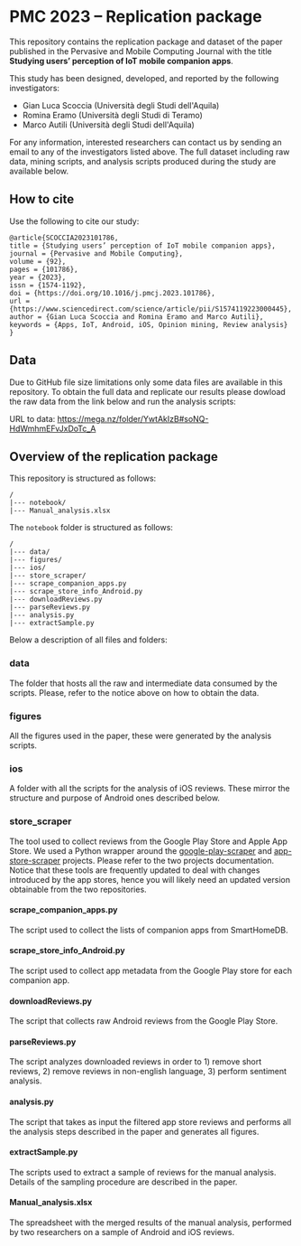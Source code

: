 # PMC 2023 – Replication package

This repository contains the replication package and dataset of the paper published in the Pervasive and Mobile Computing Journal with the title **Studying users’ perception of IoT mobile companion apps**.

This study has been designed, developed, and reported by the following investigators:

- Gian Luca Scoccia (Università degli Studi dell'Aquila)
- Romina Eramo  (Università degli Studi di Teramo)
- Marco Autili  (Università degli Studi dell'Aquila)

For any information, interested researchers can contact us by sending an email to any of the investigators listed above. 
The full dataset including raw data, mining scripts, and analysis scripts produced during the study are available below.

## How to cite

Use the following to cite our study:

```
@article{SCOCCIA2023101786,
title = {Studying users’ perception of IoT mobile companion apps},
journal = {Pervasive and Mobile Computing},
volume = {92},
pages = {101786},
year = {2023},
issn = {1574-1192},
doi = {https://doi.org/10.1016/j.pmcj.2023.101786},
url = {https://www.sciencedirect.com/science/article/pii/S1574119223000445},
author = {Gian Luca Scoccia and Romina Eramo and Marco Autili},
keywords = {Apps, IoT, Android, iOS, Opinion mining, Review analysis}
}
```

## Data

Due to GitHub file size limitations only some data files are available in this repository. To obtain the full data and replicate our results please dowload the raw data from the link below and run the analysis scripts: 

URL to data: https://mega.nz/folder/YwtAkIzB#soNQ-HdWmhmEFvJxDoTc_A

## Overview of the replication package

This repository is structured as follows:

```
/
|--- notebook/
|--- Manual_analysis.xlsx
```

The ``notebook`` folder is structured as follows:

```
/
|--- data/
|--- figures/
|--- ios/
|--- store_scraper/
|--- scrape_companion_apps.py
|--- scrape_store_info_Android.py
|--- downloadReviews.py
|--- parseReviews.py
|--- analysis.py
|--- extractSample.py
```
Below a description of all files and folders:

### data 

The folder that hosts all the raw and intermediate data consumed by the scripts. Please, refer to the notice above on how to obtain the data.

### figures

All the figures used in the paper, these were generated by the analysis scripts.

### ios

A folder with all the scripts for the analysis of iOS reviews. These mirror the structure and purpose of Android ones described below.

### store_scraper

The tool used to collect reviews from the Google Play Store and Apple App Store. We used a Python wrapper around the [google-play-scraper](https://github.com/facundoolano/google-play-scraper) and [app-store-scraper](https://github.com/facundoolano/app-store-scraper) projects. Please refer to the two projects documentation. Notice that these tools are frequently updated to deal with changes introduced by the app stores, hence you will likely need an updated version obtainable from the two repositories.

#### scrape_companion_apps.py

The script used to collect the lists of companion apps from SmartHomeDB.

#### scrape_store_info_Android.py

The script used to collect app metadata from the Google Play store for each companion app.

#### downloadReviews.py

The script that collects raw Android reviews from the Google Play Store. 

#### parseReviews.py

The script analyzes downloaded reviews in order to 1) remove short reviews, 2) remove reviews in non-english language, 3) perform sentiment analysis. 

#### analysis.py

The script that takes as input the filtered app store reviews and performs all the analysis steps described in the paper and generates all figures.

#### extractSample.py

The scripts used to extract a sample of reviews for the manual analysis. Details of the sampling procedure are described in the paper.

#### Manual_analysis.xlsx

The spreadsheet with the merged results of the manual analysis, performed by two researchers on a sample of Android and iOS reviews.


